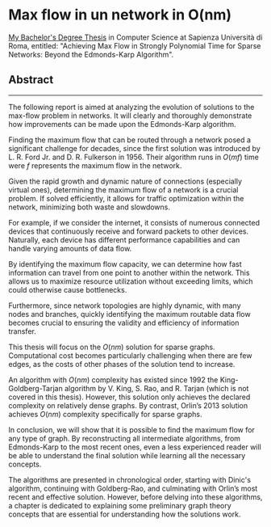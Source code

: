 # Max flow in un network in O(nm)
[My Bachelor's Degree Thesis](src\Thesis.pdf) in Computer Science at Sapienza Università di Roma, entitled:
"Achieving Max Flow in Strongly Polynomial Time for Sparse Networks: Beyond the Edmonds-Karp Algorithm".
## Abstract
---

The following report is aimed at analyzing the evolution of solutions to the max-flow problem in networks. It will clearly and thoroughly demonstrate how improvements can be made upon the Edmonds-Karp algorithm.

Finding the maximum flow that can be routed through a network posed a significant challenge for decades, since the first solution was introduced by L. R. Ford Jr. and D. R. Fulkerson in 1956. Their algorithm runs in $O(mf)$ time were $f$ represents the maximum flow in the network.

Given the rapid growth and dynamic nature of connections (especially virtual ones), determining the maximum flow of a network is a crucial problem. If solved efficiently, it allows for traffic optimization within the network, minimizing both waste and slowdowns.

For example, if we consider the internet, it consists of numerous connected devices that continuously receive and forward packets to other devices. Naturally, each device has different performance capabilities and can handle varying amounts of data flow.

By identifying the maximum flow capacity, we can determine how fast information can travel from one point to another within the network. This allows us to maximize resource utilization without exceeding limits, which could otherwise cause bottlenecks.

Furthermore, since network topologies are highly dynamic, with many nodes and branches, quickly identifying the maximum routable data flow becomes crucial to ensuring the validity and efficiency of information transfer.

This thesis will focus on the $O(nm)$ solution for sparse graphs. Computational cost becomes particularly challenging when there are few edges, as the costs of other phases of the solution tend to increase.

An algorithm with $O(nm)$ complexity has existed since 1992 the King-Goldberg-Tarjan algorithm by V. King, S. Rao, and R. Tarjan (which is not covered in this thesis). However, this solution only achieves the declared complexity on relatively dense graphs. By contrast, Orlin’s 2013 solution achieves $O(nm)$ complexity specifically for sparse graphs.

In conclusion, we will show that it is possible to find the maximum flow for any type of graph. By reconstructing all intermediate algorithms, from Edmonds-Karp to the most recent ones, even a less experienced reader will be able to understand the final solution while learning all the necessary concepts.

The algorithms are presented in chronological order, starting with Dinic's algorithm, continuing with Goldberg-Rao, and culminating with Orlin’s most recent and effective solution. However, before delving into these algorithms, a chapter is dedicated to explaining some preliminary graph theory concepts that are essential for understanding how the solutions work.
